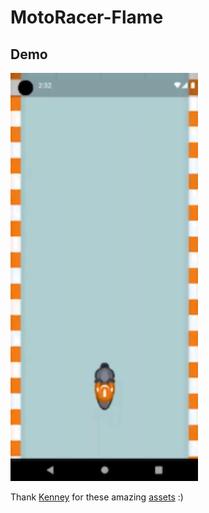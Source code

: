 # MotoRacer-Flame
Demo
----
<img src="demo.gif" width="300" />

Thank [Kenney](https://kenney.nl/) for these amazing [assets](https://kenney.nl/assets) :)